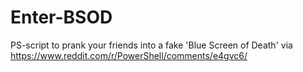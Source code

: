 # Enter-BSOD
PS-script to prank your friends into a fake 'Blue Screen of Death' via https://www.reddit.com/r/PowerShell/comments/e4gvc6/
